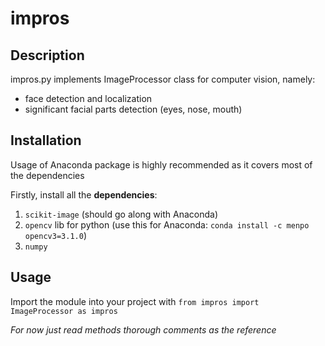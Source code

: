 # impros

## Description

impros.py implements ImageProcessor class for computer vision, namely:
- face detection and localization
- significant facial parts detection (eyes, nose, mouth)

## Installation

Usage of Anaconda package is highly recommended as it covers most of the dependencies

Firstly, install all the **dependencies**:

1. `scikit-image` (should go along with Anaconda)
2. `opencv` lib for python (use this for Anaconda: `conda install -c menpo opencv3=3.1.0`)
3. `numpy`

## Usage

Import the module into your project with `from impros import ImageProcessor as impros`

*For now just read methods thorough comments as the reference*
